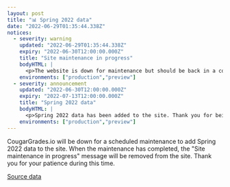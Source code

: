 ```yaml
---
layout: post
title: "📊 Spring 2022 data"
date: "2022-06-29T01:35:44.338Z"
notices:
  - severity: warning
    updated: "2022-06-29T01:35:44.338Z"
    expiry: "2022-06-30T12:00:00.000Z"
    title: "Site maintenance in progress"
    bodyHTML: |
      <p>The website is down for maintenance but should be back in a couple hours. When we come back, you should see Spring 2022 data.</p>
    environments: ["production","preview"]
  - severity: announcement
    updated: "2022-06-30T12:00:00.000Z"
    expiry: "2022-07-13T12:00:00.000Z"
    title: "Spring 2022 data"
    bodyHTML: |
      <p>Spring 2022 data has been added to the site. Thank you for being patient during our site maintenance.</p>
    environments: ["production","preview"]
---
```


CougarGrades.io will be down for a scheduled maintenance to add Spring 2022 data to the site. When the maintenance has completed, the "Site maintenance in progress" message will be removed from the site. Thank you for your patience during this time.

[Source data](https://github.com/cougargrades/publicdata/blob/9b4774026cda71f6351c899e45a80fed21a5429c/documents/edu.uh.grade_distribution/Grade%20Distribution_Spring%202022.csv)

